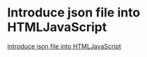 # Introduce json file into HTMLJavaScript
[Introduce json file into HTMLJavaScript](https://aiwithcloud.com/2022/09/19/introduce_json_file_into_htmljavascript/)